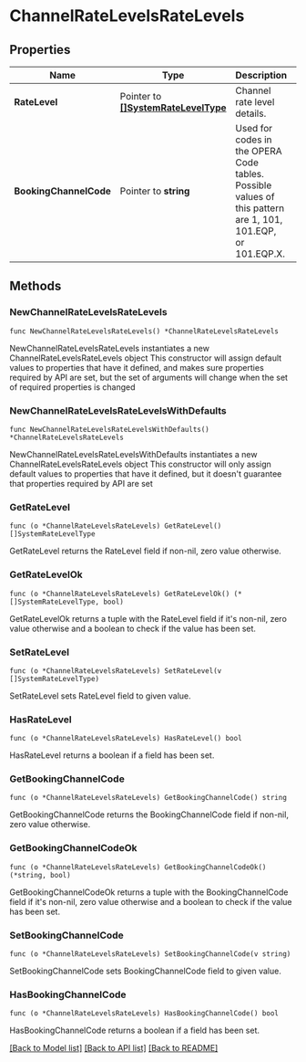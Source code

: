 # ChannelRateLevelsRateLevels

## Properties

Name | Type | Description | Notes
------------ | ------------- | ------------- | -------------
**RateLevel** | Pointer to [**[]SystemRateLevelType**](SystemRateLevelType.md) | Channel rate level details. | [optional] 
**BookingChannelCode** | Pointer to **string** | Used for codes in the OPERA Code tables. Possible values of this pattern are 1, 101, 101.EQP, or 101.EQP.X. | [optional] 

## Methods

### NewChannelRateLevelsRateLevels

`func NewChannelRateLevelsRateLevels() *ChannelRateLevelsRateLevels`

NewChannelRateLevelsRateLevels instantiates a new ChannelRateLevelsRateLevels object
This constructor will assign default values to properties that have it defined,
and makes sure properties required by API are set, but the set of arguments
will change when the set of required properties is changed

### NewChannelRateLevelsRateLevelsWithDefaults

`func NewChannelRateLevelsRateLevelsWithDefaults() *ChannelRateLevelsRateLevels`

NewChannelRateLevelsRateLevelsWithDefaults instantiates a new ChannelRateLevelsRateLevels object
This constructor will only assign default values to properties that have it defined,
but it doesn't guarantee that properties required by API are set

### GetRateLevel

`func (o *ChannelRateLevelsRateLevels) GetRateLevel() []SystemRateLevelType`

GetRateLevel returns the RateLevel field if non-nil, zero value otherwise.

### GetRateLevelOk

`func (o *ChannelRateLevelsRateLevels) GetRateLevelOk() (*[]SystemRateLevelType, bool)`

GetRateLevelOk returns a tuple with the RateLevel field if it's non-nil, zero value otherwise
and a boolean to check if the value has been set.

### SetRateLevel

`func (o *ChannelRateLevelsRateLevels) SetRateLevel(v []SystemRateLevelType)`

SetRateLevel sets RateLevel field to given value.

### HasRateLevel

`func (o *ChannelRateLevelsRateLevels) HasRateLevel() bool`

HasRateLevel returns a boolean if a field has been set.

### GetBookingChannelCode

`func (o *ChannelRateLevelsRateLevels) GetBookingChannelCode() string`

GetBookingChannelCode returns the BookingChannelCode field if non-nil, zero value otherwise.

### GetBookingChannelCodeOk

`func (o *ChannelRateLevelsRateLevels) GetBookingChannelCodeOk() (*string, bool)`

GetBookingChannelCodeOk returns a tuple with the BookingChannelCode field if it's non-nil, zero value otherwise
and a boolean to check if the value has been set.

### SetBookingChannelCode

`func (o *ChannelRateLevelsRateLevels) SetBookingChannelCode(v string)`

SetBookingChannelCode sets BookingChannelCode field to given value.

### HasBookingChannelCode

`func (o *ChannelRateLevelsRateLevels) HasBookingChannelCode() bool`

HasBookingChannelCode returns a boolean if a field has been set.


[[Back to Model list]](../README.md#documentation-for-models) [[Back to API list]](../README.md#documentation-for-api-endpoints) [[Back to README]](../README.md)


